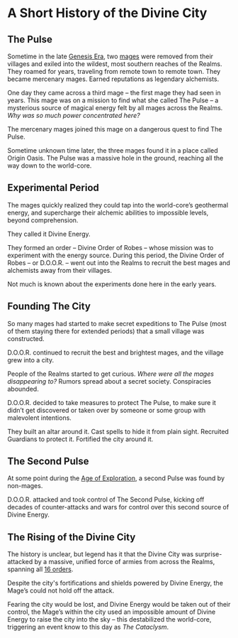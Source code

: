 # A Short History of the Divine City

## The Pulse

Sometime in the late [Genesis Era](../../../a-meta-timeline-of-the-lootverse/a-visual-timeline-of-the-eras-of-the-lootverse/the-genesis-era.md), two [mages](../../../../canonical-principles/loot/loot-classification-and-ratings-system/character-classes-specialties/c-mages.md) were removed from their villages and exiled into the wildest, most southern reaches of the Realms. They roamed for years, traveling from remote town to remote town. They became mercenary mages. Earned reputations as legendary alchemists.

One day they came across a third mage – the first mage they had seen in years. This mage was on a mission to find what she called The Pulse – a mysterious source of magical energy felt by all mages across the Realms. _Why was so much power concentrated here?_

The mercenary mages joined this mage on a dangerous quest to find The Pulse.

Sometime unknown time later, the three mages found it in a place called Origin Oasis. The Pulse was a massive hole in the ground, reaching all the way down to the world-core.

## Experimental Period

The mages quickly realized they could tap into the world-core’s geothermal energy, and supercharge their alchemic abilities to impossible levels, beyond comprehension.

They called it Divine Energy.

They formed an order – Divine Order of Robes – whose mission was to experiment with the energy source. During this period, the Divine Order of Robes – or D.O.O.R. – went out into the Realms to recruit the best mages and alchemists away from their villages.

Not much is known about the experiments done here in the early years.

## Founding The City

So many mages had started to make secret expeditions to The Pulse (most of them staying there for extended periods) that a small village was constructed.

D.O.O.R. continued to recruit the best and brightest mages, and the village grew into a city.

People of the Realms started to get curious. _Where were all the mages disappearing to?_ Rumors spread about a secret society. Conspiracies abounded.

D.O.O.R. decided to take measures to protect The Pulse, to make sure it didn’t get discovered or taken over by someone or some group with malevolent intentions.

They built an altar around it. Cast spells to hide it from plain sight. Recruited Guardians to protect it. Fortified the city around it.

## The Second Pulse

At some point during the [Age of Exploration](../../../a-meta-timeline-of-the-lootverse/a-visual-timeline-of-the-eras-of-the-lootverse/the-age-of-exploration.md), a second Pulse was found by non-mages.

D.O.O.R. attacked and took control of The Second Pulse, kicking off decades of counter-attacks and wars for control over this second source of Divine Energy.

## The Rising of the Divine City

The history is unclear, but legend has it that the Divine City was surprise-attacked by a massive, unified force of armies from across the Realms, spanning all [16 orders](../../the-16-orders/).

Despite the city's fortifications and shields powered by Divine Energy, the Mage’s could not hold off the attack.

Fearing the city would be lost, and Divine Energy would be taken out of their control, the Mage’s within the city used an impossible amount of Divine Energy to raise the city into the sky – this destabilized the world-core, triggering an event know to this day as _The Cataclysm_.
